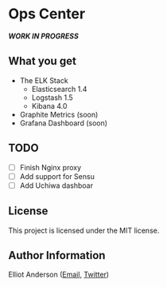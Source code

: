 # Ops Center

***WORK IN PROGRESS***

What you get
------------------

  - The ELK Stack
    - Elasticsearch 1.4
    - Logstash 1.5
    - Kibana 4.0
  - Graphite Metrics (soon)
  - Grafana Dashboard (soon)

TODO
------------------

  - [ ] Finish Nginx proxy 
  - [ ] Add support for Sensu
  - [ ] Add Uchiwa dashboar

License
------------------

This project is licensed under the MIT license.

Author Information
------------------

Elliot Anderson ([Email](mailto:elliot.a@gmail.com), [Twitter](http://www.twitter.com/elliotanderson))